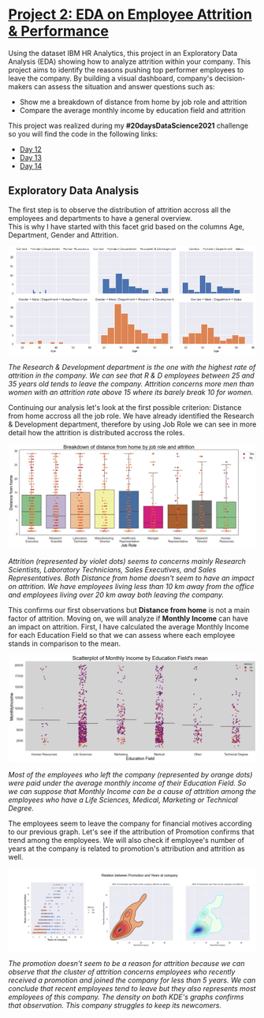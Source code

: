 # [Project 2: EDA on Employee Attrition & Performance](https://www.kaggle.com/pavansubhasht/ibm-hr-analytics-attrition-dataset)

Using the dataset IBM HR Analytics, this project in an Exploratory Data Analysis (EDA) showing how to analyze attrition within your company. This project aims to identify the reasons pushing top performer employees to leave the company. By building a visual dashboard, company's decision-makers can assess the situation and answer questions such as:  
  
- Show me a breakdown of distance from home by job role and attrition
- Compare the average monthly income by education field and attrition
  
This project was realized during my **#20daysDataScience2021** challenge so you will find the code in the following links:  
- [Day 12](https://github.com/SandratraR/20Days_DataScience_2021/blob/master/Day12.py)
- [Day 13](https://github.com/SandratraR/20Days_DataScience_2021/blob/master/Day13.py)
- [Day 14](https://github.com/SandratraR/20Days_DataScience_2021/blob/master/Day14.py)
  
## Exploratory Data Analysis  
The first step is to observe the distribution of attrition accross all the employees and departments to have a general overview.  
This is why I have started with this facet grid based on the columns Age, Department, Gender and Attrition.  
  
![Facet_grid_attrition](/images/FacetGrid_AttritionAge_per_Department.png)  
  
*The Research & Development department is the one with the highest rate of attrition in the company. We can see that R & D 
employees between 25 and 35 years old tends to leave the company. Attrition concerns more men than women with an attrition 
rate above 15 where its barely break 10 for women.*  
  
Continuing our analysis let's look at the first possible criterion: Distance from home accross all the job role. We have already identified the Research & Development department,
therefore by using Job Role we can see in more detail how the attrition is distributed accross the roles.  
  
![Box_plot_distance_role](/images/Stripplot_Distance_JobRole.png)  
    
*Attrition (represented by violet dots) seems to concerns mainly Research Scientists, Laboratory Technicians, Sales Executives, and Sales Representatives. Both Distance from home doesn't seem to have an impact on attrition. We have employees living less than 10 km away from the office and employees living
over 20 km away both leaving the company.*  
  
This confirms our first observations but **Distance from home** is not a main factor of attrition. Moving on, we will analyze if **Monthly Income** can have an impact on attrition. First, I have calculated the average Monthly Income for each Education Field so that we can assess where each employee stands in comparison to the mean.  
  
![Scatterplot_distance_income](/images/scatterplot_income_education.png)  
  
*Most of the employees who left the company (represented by orange dots) were paid under the average monthly income of their Education Field. So we can 
suppose that Monthly Income can be a cause of attrition among the employees who have a Life Sciences, Medical, Marketing or 
Technical Degree.*  
  
The employees seem to leave the company for financial motives according to our previous graph. Let's see if the attribution of Promotion confirms that trend among the employees.
We will also check if employee's number of years at the company is related to promotion's attribution and attrition as well.  
  
![kde_promotion_yearsatcompany](/images/promotion_vs_years.png)
  
*The promotion doesn't seem to be a reason for attrition because we can observe that the cluster of attrition concerns employees
who recently received a promotion and joined the company for less than 5 years. We can conclude that recent employees tend 
to leave but they also represents most employees of this company. The density on both KDE's graphs confirms that observation. This company struggles to keep its newcomers.*

